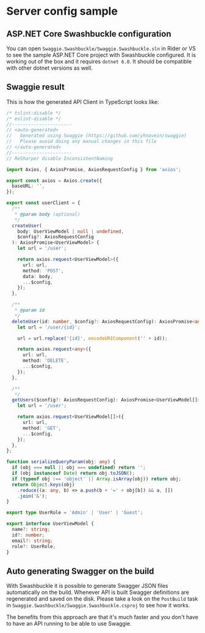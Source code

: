 # Server config sample

## ASP.NET Core Swashbuckle configuration

You can open `Swaggie.Swashbuckle/Swaggie.Swashbuckle.sln` in Rider or VS to see the sample ASP.NET Core project with Swashbuckle configured. It is working out of the box and it requires `dotnet 6.0`. It should be compatible with other dotnet versions as well.

## Swaggie result

This is how the generated API Client in TypeScript looks like:

```ts
/* tslint:disable */
/* eslint-disable */
//----------------------
// <auto-generated>
//   Generated using Swaggie (https://github.com/yhnavein/swaggie)
//   Please avoid doing any manual changes in this file
// </auto-generated>
//----------------------
// ReSharper disable InconsistentNaming

import Axios, { AxiosPromise, AxiosRequestConfig } from 'axios';

export const axios = Axios.create({
  baseURL: '',
});

export const userClient = {
  /**
   * @param body (optional)
   */
  createUser(
    body: UserViewModel | null | undefined,
    $config?: AxiosRequestConfig
  ): AxiosPromise<UserViewModel> {
    let url = '/user';

    return axios.request<UserViewModel>({
      url: url,
      method: 'POST',
      data: body,
      ...$config,
    });
  },

  /**
   * @param id
   */
  deleteUser(id: number, $config?: AxiosRequestConfig): AxiosPromise<any> {
    let url = '/user/{id}';

    url = url.replace('{id}', encodeURIComponent('' + id));

    return axios.request<any>({
      url: url,
      method: 'DELETE',
      ...$config,
    });
  },

  /**
   */
  getUsers($config?: AxiosRequestConfig): AxiosPromise<UserViewModel[]> {
    let url = '/user';

    return axios.request<UserViewModel[]>({
      url: url,
      method: 'GET',
      ...$config,
    });
  },
};

function serializeQueryParam(obj: any) {
  if (obj === null || obj === undefined) return '';
  if (obj instanceof Date) return obj.toJSON();
  if (typeof obj !== 'object' || Array.isArray(obj)) return obj;
  return Object.keys(obj)
    .reduce((a: any, b) => a.push(b + '=' + obj[b]) && a, [])
    .join('&');
}

export type UserRole = 'Admin' | 'User' | 'Guest';

export interface UserViewModel {
  name?: string;
  id?: number;
  email?: string;
  role?: UserRole;
}
```

## Auto generating Swagger on the build

With Swashbuckle it is possible to generate Swagger JSON files automatically on the build.
Whenever API is built Swagger definitions are regenerated and saved on the disk.
Please take a look on the `PostBuild` task in `Swaggie.Swashbuckle/Swaggie.Swashbuckle.csproj` to see how it works.

The benefits from this approach are that it's much faster and you don't have to have an API running to be able to use Swaggie.
